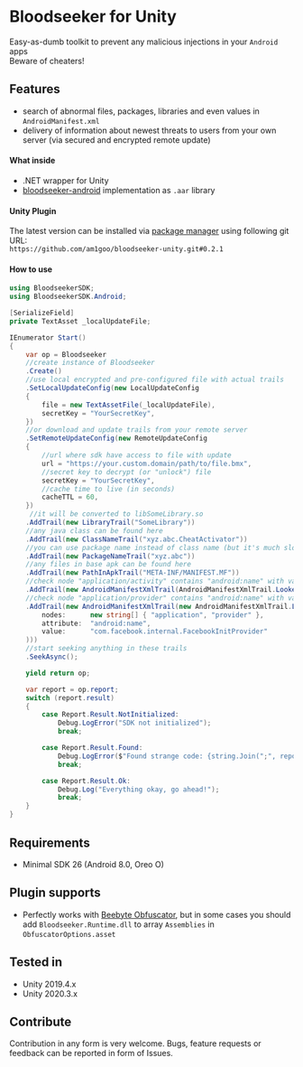 # Bloodseeker for Unity
Easy-as-dumb toolkit to prevent any malicious injections in your `Android` apps \
Beware of cheaters!

## Features
- search of abnormal files, packages, libraries and even values in `AndroidManifest.xml`
- delivery of information about newest threats to users from your own server (via secured and encrypted remote update)

#### What inside
- .NET wrapper for Unity
- [bloodseeker-android](https://github.com/am1goo/bloodseeker-android) implementation as `.aar` library

#### Unity Plugin
The latest version can be installed via [package manager](https://docs.unity3d.com/Manual/upm-ui-giturl.html) using following git URL: \
`https://github.com/am1goo/bloodseeker-unity.git#0.2.1`

#### How to use
```csharp
using BloodseekerSDK;
using BloodseekerSDK.Android;

[SerializeField]
private TextAsset _localUpdateFile;

IEnumerator Start()
{
    var op = Bloodseeker
    //create instance of Bloodseeker
    .Create()
    //use local encrypted and pre-configured file with actual trails
    .SetLocalUpdateConfig(new LocalUpdateConfig
    {
        file = new TextAssetFile(_localUpdateFile),
        secretKey = "YourSecretKey",
    })
    //or download and update trails from your remote server
    .SetRemoteUpdateConfig(new RemoteUpdateConfig
    {
        //url where sdk have access to file with update
        url = "https://your.custom.domain/path/to/file.bmx",
        //secret key to decrypt (or "unlock") file
        secretKey = "YourSecretKey",
        //cache time to live (in seconds)
        cacheTTL = 60,
    })
     //it will be converted to libSomeLibrary.so
    .AddTrail(new LibraryTrail("SomeLibrary"))
    //any java class can be found here
    .AddTrail(new ClassNameTrail("xyz.abc.CheatActivator"))
    //you can use package name instead of class name (but it's much slower)
    .AddTrail(new PackageNameTrail("xyz.abc"))
    //any files in base apk can be found here
    .AddTrail(new PathInApkTrail("META-INF/MANIFEST.MF"))
    //check node "application/activity" contains "android:name" with value "com.unity3d.player.UnityPlayerActivity"
    .AddTrail(new AndroidManifestXmlTrail(AndroidManifestXmlTrail.Looker.UnityPlayerActivity()))
    //check node "application/provider" contains "android:name" with value "com.facebook.internal.FacebookInitProvider"
    .AddTrail(new AndroidManifestXmlTrail(new AndroidManifestXmlTrail.Looker(
        nodes:      new string[] { "application", "provider" },
        attribute:  "android:name",
        value:      "com.facebook.internal.FacebookInitProvider"
    )))
    //start seeking anything in these trails
    .SeekAsync();

    yield return op;

    var report = op.report;
    switch (report.result)
    {
        case Report.Result.NotInitialized:
            Debug.LogError("SDK not initialized");
            break;

        case Report.Result.Found:
            Debug.LogError($"Found strange code: {string.Join(";", report.evidence)}");
            break;

        case Report.Result.Ok:
            Debug.Log("Everything okay, go ahead!");
            break;
    }
}
```

## Requirements
- Minimal SDK 26 (Android 8.0, Oreo O)

## Plugin supports
- Perfectly works with [Beebyte Obfuscator](https://www.beebyte.co.uk/), but in some cases you should add `Bloodseeker.Runtime.dll` to array `Assemblies` in `ObfuscatorOptions.asset`

## Tested in
- Unity 2019.4.x
- Unity 2020.3.x

## Contribute
Contribution in any form is very welcome. Bugs, feature requests or feedback can be reported in form of Issues.
